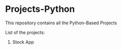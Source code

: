 # Projects-Python
This repository contains all the Python-Based Projects

List of the projects:
1. Stock App
